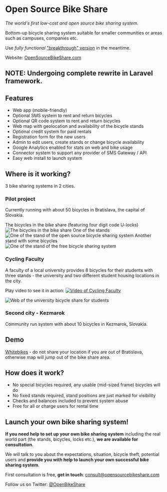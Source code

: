 Open Source Bike Share 
============ 
*The world's first low-cost and open source bike sharing system.* 
 
Bottom-up bicycle sharing system suitable for smaller communities or areas such as campuses, companies etc. 
 
Use *fully functional* ["breakthrough" version](https://github.com/mmmaly/OpenSourceBikeShare/tree/breakthrough) in the meantime. 
 
Website: [OpenSourceBikeShare.com](http://opensourcebikeshare.com) 
 
NOTE: Undergoing complete rewrite in Laravel framework. 
--------- 
 
Features 
---------- 
* Web app (mobile-friendly) 
* Optional SMS system to rent and return bicycles 
* Optional QR code system to rent and return bicycles 
* Web map with geolocation and availability of the bicycle stands 
* Optional credit system for paid rentals 
* Registration form for the new users 
* Admin to edit users, create stands or change bicycle availability 
* Google Analytics enabled for stats on web and bike usage 
* Connector system to support any provider of SMS Gateway / API 
* Easy web install to launch system 
 
Where is it working? 
--------- 
3 bike sharing systems in 2 cities. 
 
### Pilot project 
Currently running with about 50 bicycles in Bratislava, the capital of Slovakia. 
 
The bicycles in the bike share (featuring four digit code U-locks) 
![The bicycles in the bike share](http://i.cubeupload.com/Jr5pR3.jpg "Bicycles") 
One of the stands 
![One of the stand of the open source bicycle sharing system](http://whitebikes.info/stands/MAINSQ.jpg "The bicycles at one of the stands") 
Another stand with some bicycles 
![One of the stand of the free bicycle sharing system](http://whitebikes.info/stands/OLDMARKET.jpg "Another stand with the bicycles") 
 
### Cycling Faculty 
A faculty of a local university provides 8 bicycles for their students with three stands - the university and two different student housing locations in the city. 
 
Play video to see it in action: 
[![Video of Cycling Faculty](https://cloud.githubusercontent.com/assets/8550349/5429137/281c4e54-83e1-11e4-8f7d-8780eb1a59c6.jpg)](http://youtu.be/WDCRNr_xXTY?t=40s) 
 
![Web of the university bicycle share for students](https://cloud.githubusercontent.com/assets/8550349/5425915/ee90a994-832e-11e4-806e-a7e17242594d.png "Cycling Faculty student bicycle share") 
 
### Second city - Kezmarok 
Community run system with about 10 bicycles in Kezmarok, Slovakia. 
 
Demo 
--------- 
[Whitebikes](http://whitebikes.info) - do not share your location if you are out of Bratislava, otherwise map will jump out of the bike share area. 
 
How does it work? 
--------- 
* No special bicycles required, any usable (mid-sized frame) bicycles will do 
* No fixed stands required, stand positions are just marked for visibility 
* Checks and balances included to prevent system abuse 
* Free for all or charge users for rental time 
 
Launch your own bike sharing system! 
--------- 
**If you need help to set up your own bike sharing system** including the real world part (the stands, bicycles, locks etc.), **we are available for consultation**. 
 
We will talk to you about the expectations, situation, bicycle theft, potential users and **provide you with help to launch your own successful bike sharing system**. 
 
First consultation is free, **get in touch**: [consult@opensourcebikeshare.com](mailto:consult@opensourcebikeshare.com) 
 
Follow us on Twitter: [@OpenBikeShare](https://twitter.com/OpenBikeshare) 
